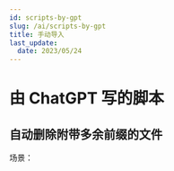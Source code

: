 ```yaml
---
id: scripts-by-gpt
slug: /ai/scripts-by-gpt
title: 手动导入
last_update:
  date: 2023/05/24
---
```


# 由 ChatGPT 写的脚本

## 自动删除附带多余前缀的文件

场景：

